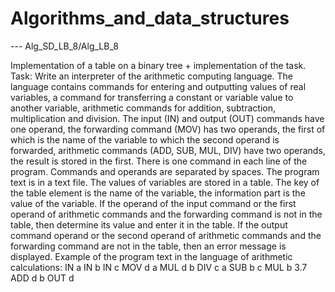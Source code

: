 # Algorithms_and_data_structures

--- Alg_SD_LB_8/Alg_LB_8

Implementation of a table on a binary tree + implementation of the task.
Task:
Write an interpreter of the arithmetic computing language. The language contains commands for entering and outputting values of real variables, a command for transferring a constant or variable value to another variable, arithmetic commands for addition, subtraction, multiplication and division. The input (IN) and output (OUT) commands have one operand, the forwarding command (MOV) has two operands, the first of which is the name of the variable to which the second operand is forwarded, arithmetic commands (ADD, SUB, MUL, DIV) have two operands, the result is stored in the first. There is one command in each line of the program. Commands and operands are separated by spaces. The program text is in a text file. The values of variables are stored in a table. The key of the table element is the name of the variable, the information part is the value of the variable. If the operand of the input command or the first operand of arithmetic commands and the forwarding command is not in the table, then determine its value and enter it in the table. If the output command operand or the second operand of arithmetic commands and the forwarding command are not in the table, then an error message is displayed.
Example of the program text in the language of arithmetic calculations:
IN a
IN b
IN c
MOV d a
MUL d b
DIV c a
SUB b c
MUL b 3.7
ADD d b
OUT d
